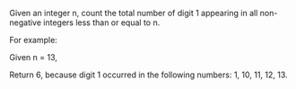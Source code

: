 Given an integer n, count the total number of digit 1 appearing in all non-negative integers less than or equal to n.

For example:

Given n = 13,

Return 6, because digit 1 occurred in the following numbers: 1, 10, 11, 12, 13.
